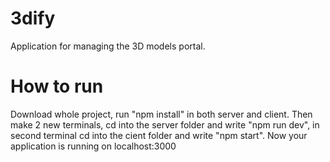 # 3dify
Application for managing the 3D models portal.
# How to run
Download whole project, run "npm install" in both server and client. Then make 2 new terminals, cd into the server folder and write "npm run dev", in second terminal
cd into the cient folder and write "npm start". Now your application is running on localhost:3000
